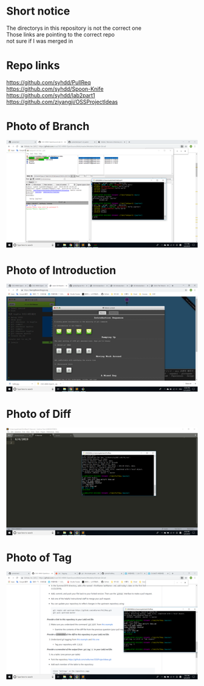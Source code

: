 # Short notice  
The directorys in this repository is not the correct one  
Those links are pointing to the correct repo  
not sure if I was merged in  
# Repo links
https://github.com/syhdd/PullReq  
https://github.com/syhdd/Spoon-Knife  
https://github.com/syhdd/lab2part1  
https://github.com/ziyangji/OSSProjectIdeas  
# Photo of Branch  
![syhdd](Branch.png)
# Photo of Introduction  
![syhdd](introduction.png)
# Photo of Diff  
![syhdd](diff.png)
# Photo of Tag  
![syhdd](tag.png)
